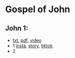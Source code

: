 # Gospel of John

## John 1: 
- [txt](../../txts/John_1aarm.txt), [pdf](../../pdfs/John_1.pdf), [video](https://www.youtube.com/watch?v=e5XWfCTVugg)
- 1 [insta](../../insta/John/John1-1-insta-title.jpg), [story](../../stories/John/John1-1-insta-title-story.jpg), [tiktok](https://www.tiktok.com/@catholicvidbible/video/7049093391669284143)
- 2
